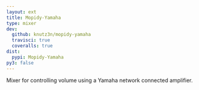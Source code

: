 ```yaml
---
layout: ext
title: Mopidy-Yamaha
type: mixer
dev:
  github: knutz3n/mopidy-yamaha
  travisci: true
  coveralls: true
dist:
  pypi: Mopidy-Yamaha
py3: false
---
```


Mixer for controlling volume using a Yamaha network connected amplifier.
